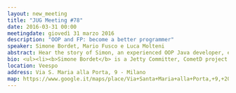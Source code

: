 ```yaml
---
layout: new_meeting
title: "JUG Meeting #78"
date: 2016-03-31 00:00
meetingdate: giovedì 31 marzo 2016
description: "OOP and FP: become a better programmer"
speaker: Simone Bordet, Mario Fusco e Luca Molteni
abstract: Hear the story of Simon, an experienced OOP Java developer, exposed to the new lambda features of JDK 8. His friends Mario, a long-bearded FP geek, and Luca will try to convince him that FP can help him develop more readable and maintainable code. A journey into the discovery of the main new feature - lambda expressions - of JDK 8. <p/>The slides of the talk will be used as a starting point for an open discussion among the participants. 
bio: <ul><li><b>Simone Bordet</b> is a Jetty Committer, CometD project leader and works as Lead Architect at Webtide, now part of Intalio. Active open source developer, he founded and contributed to various open source projects such as Jetty, CometD, MX4J, Foxtrot, LiveTribe, and others. Simone has been technical speaker at various national and international conferences such as Devoxx, JavaOne, CodeMotion, etc., and is a co-lead of the Java User Group of Torino, Italy. Simone specializes in server-side multi-thread development, J2EE application development, in Comet technologies applied to web development, web network protocols and in high performance JVM tuning</li><p/><li><b>Mario Fusco</b> is a senior software engineer at Red Hat working at the development of the core of Drools, the JBoss rule engine. He has a huge experience as Java developer having been involved in (and often leading) many enterprise level projects in several industries ranging from media companies to the financial sector. Among his interests there are also functional programming and Domain Specific Languages. He is also the co-author of "Java 8 in Action" published by Manning.</li><p/><li><b>Luca Molteni</b> &egrave; appassionato di informatica sin dalla tenera età e inizia a lavorare come programmatore nel 2007 dopo una laurea in Informatica Musicale. Esplora diversi framework e linguaggi di programmazione, da Java ad Haskell passando per ASP.NET e Java EE, favorendo però il paradigma funzionale.
location: Veespo
address: Via S. Maria alla Porta, 9 - Milano
map: https://www.google.it/maps/place/Via+Santa+Maria+alla+Porta,+9,+20123+Milano/@45.4664129,9.1817829,17z/data=!4m2!3m1!1s0x4786c153a8292d05:0x4c6f0a73c08286b9
---
```

